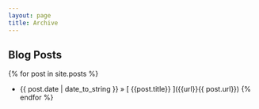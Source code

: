 ```yaml
---
layout: page
title: Archive
---
```


## Blog Posts

{% for post in site.posts %}
   * {{ post.date | date_to_string }} &raquo; [ {{post.title}} ]({{url}}{{ post.url}})
{% endfor %}